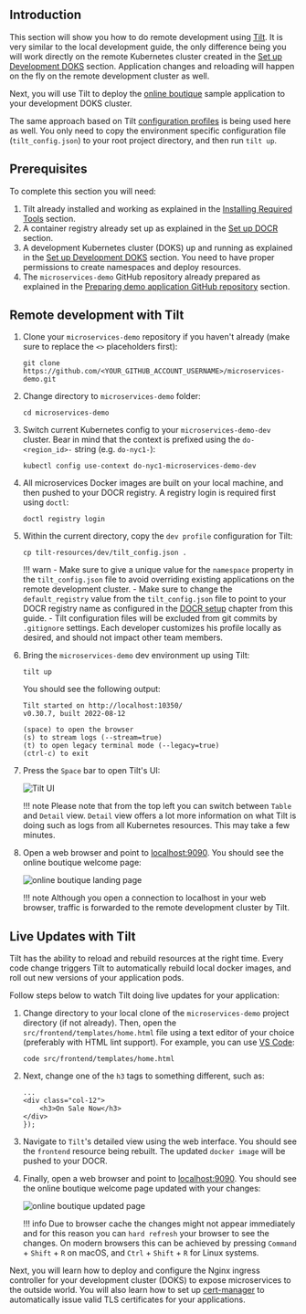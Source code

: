## Introduction

This section will show you how to do remote development using [Tilt](https://tilt.dev/). It is very similar to the local development guide, the only difference being you will work directly on the remote Kubernetes cluster created in the [Set up Development DOKS](setup-doks-dev.md) section. Application changes and reloading will happen on the fly on the remote development cluster as well.

Next, you will use Tilt to deploy the [online boutique](https://github.com/digitalocean/kubernetes-sample-apps/tree/master/microservices-demo) sample application to your development DOKS cluster.

The same approach based on Tilt [configuration profiles](https://docs.tilt.dev/tiltfile_config.html) is being used here as well. You only need to copy the environment specific configuration file (`tilt_config.json`) to your root project directory, and then run `tilt up`.

## Prerequisites

To complete this section you will need:

1. Tilt already installed and working as explained in the [Installing Required Tools](installing-required-tools.md) section.
2. A container registry already set up as explained in the [Set up DOCR](setup-docr.md) section.
3. A development Kubernetes cluster (DOKS) up and running as explained in the [Set up Development DOKS](setup-doks-dev.md) section. You need to have proper permissions to create namespaces and deploy resources.
4. The `microservices-demo` GitHub repository already prepared as explained in the [Preparing demo application GitHub repository](preparing-demo-application.md) section.

## Remote development with Tilt

1. Clone your `microservices-demo` repository if you haven't already (make sure to replace the `<>` placeholders first):

    ```shell
    git clone https://github.com/<YOUR_GITHUB_ACCOUNT_USERNAME>/microservices-demo.git
    ```

2. Change directory to `microservices-demo` folder:

    ```shell
    cd microservices-demo
    ```

3. Switch current Kubernetes config to your `microservices-demo-dev` cluster. Bear in mind that the context is prefixed using the `do-<region_id>-` string (e.g. `do-nyc1-`):

    ```shell
    kubectl config use-context do-nyc1-microservices-demo-dev
    ```

4. All microservices Docker images are built on your local machine, and then pushed to your DOCR registry. A registry login is required first using `doctl`:

    ```shell
    doctl registry login
    ```

5. Within the current directory, copy the `dev profile` configuration for Tilt:

    ```shell
    cp tilt-resources/dev/tilt_config.json .
    ```

    !!! warn
        - Make sure to give a unique value for the `namespace` property in the `tilt_config.json` file to avoid overriding existing applications on the remote development cluster.
        - Make sure to change the `default_registry` value from the `tilt_config.json` file to point to your DOCR registry name as configured in the [DOCR setup](setup-docr.md) chapter from this guide.
        - Tilt configuration files will be excluded from git commits by `.gitignore` settings. Each developer customizes his profile locally as desired, and should not impact other team members.

6. Bring the `microservices-demo` dev environment up using Tilt:

    ```shell
    tilt up
    ```

    You should see the following output:

    ```text
    Tilt started on http://localhost:10350/
    v0.30.7, built 2022-08-12

    (space) to open the browser
    (s) to stream logs (--stream=true)
    (t) to open legacy terminal mode (--legacy=true)
    (ctrl-c) to exit
    ```

7. Press the `Space` bar to open Tilt's UI:

    ![Tilt UI](tilt_ui.png)

    !!! note
        Please note that from the top left you can switch between `Table` and `Detail` view. `Detail` view offers a lot more information on what Tilt is doing such as logs from all Kubernetes resources. This may take a few minutes.

8. Open a web browser and point to [localhost:9090](http://localhost:9090/). You should see the online boutique welcome page:

    ![online boutique landing page](microservices_demo_landing_page.png)

    !!! note
        Although you open a connection to localhost in your web browser, traffic is forwarded to the remote development cluster by Tilt.

## Live Updates with Tilt

Tilt has the ability to reload and rebuild resources at the right time. Every code change triggers Tilt to automatically rebuild local docker images, and roll out new versions of your application pods.

Follow steps below to watch Tilt doing live updates for your application:

1. Change directory to your local clone of the `microservices-demo` project directory (if not already). Then, open the `src/frontend/templates/home.html` file using a text editor of your choice (preferably with HTML lint support). For example, you can use [VS Code](https://code.visualstudio.com/):

    ```shell
    code src/frontend/templates/home.html
    ```

2. Next, change one of the `h3` tags to something different, such as:

    ```code
    ...
    <div class="col-12">
        <h3>On Sale Now</h3>
    </div>
    });
    ```

3. Navigate to `Tilt`'s detailed view using the web interface. You should see the `frontend` resource being rebuilt. The updated `docker image` will be pushed to your DOCR.
4. Finally, open a web browser and point to [localhost:9090](http://localhost:9090/). You should see the online boutique welcome page updated with your changes:

    ![online boutique updated page](microservices_demo_updated_page.png)

    !!! info
        Due to browser cache the changes might not appear immediately and for this reason you can `hard refresh` your browser to see the changes. On modern browsers this can be achieved by pressing `Command` + `Shift` + `R` on macOS, and `Ctrl` + `Shift` + `R` for Linux systems.

Next, you will learn how to deploy and configure the Nginx ingress controller for your development cluster (DOKS) to expose microservices to the outside world. You will also learn how to set up [cert-manager](https://cert-manager.io/) to automatically issue valid TLS certificates for your applications.
